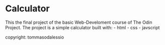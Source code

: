 # Calculator

This the final project of the basic Web-Develoment course of The Odin Project.
The project is a simple calculator built with: 
    - html 
    - css
    - javscript 

copyright: tommasodalessio